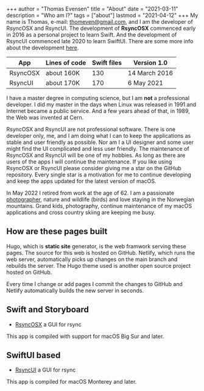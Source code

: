 +++
author = "Thomas Evensen"
title = "About"
date = "2021-03-11"
description = "Who am I?"
tags = ["about"]
lastmod = "2021-04-12"
+++
My name is Thomas, e-mail: <thomeven@gmail.com>, and I am the developer of RsyncOSX and RsyncUI. The development of **RsyncOSX** commenced early in 2016 as a personal project to learn Swift. And the development of RsyncUI commenced late 2020 to learn SwiftUI. There are some more info about the development [here](/post/built/).

| App      | Lines of code | Swift files | Version 1.0 |
| ----------- | ----------- |   ----------- | -------- |
| RsyncOSX   | about 160K   | 130       | 14 March 2016 |	
| RsyncUI   | about 170K        | 170       | 6 May 2021 |
 
I have a master degree in computing science, but I am **not** a professional developer. I did my master in the days when Linux was released in 1991 and Internet became a public service. And a few years ahead of that, in 1989, the Web was invented at Cern.   

RsyncOSX and RsyncUI are not professional software. There is one developer only, me, and I am doing what I can to keep the applications as stable and user friendly as possible. Nor am I a UI designer and some user might find the UI complicated and less user friendly. The maintenance of RsyncOSX and RsyncUI will be one of my hobbies. As long as there are users of the apps I will continue the maintenance.  If you like using RsyncOSX or RsyncUI please consider giving me a star on the GitHub repository. Every single star is a motivation for me to continue developing and keep the apps updated for the latest version of macOS.

In May 2022 I retired from work at the age of 62. I am a passionate [photographer](https://gallerybythomas.netlify.app), nature and wildlife (birds) and love staying in the Norwegian mountains. Grand kids, photography, continue maintenance of my macOS applications and cross country skiing are keeping me busy.

## How are these pages built

Hugo, which is **static site** generator, is the web framwork serving these pages. The source for this web is hosted on GitHub. Netlify, which runs the web server, automatically picks up changes on the main branch and rebuilds the server. The Hugo theme used is another open source project hosted on GitHub. 

Every time I change or add pages I commit the changes to GitHub and Netlify automatically builds the new server in seconds. 

## Swift and Storyboard

- [RsyncOSX](https://github.com/rsyncOSX/RsyncOSX) a GUI for rsync

This app is compiled with support for macOS Big Sur and later.

## SwiftUI based

- [RsyncUI](https://github.com/rsyncOSX/RsyncUI) a GUI for rsync

This app is compiled for macOS Monterey and later.

